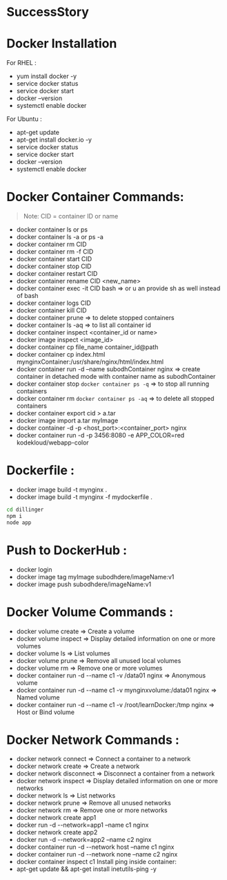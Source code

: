 # SuccessStory

# Docker Installation

For RHEL :
* yum install docker -y   
* service docker status
* service docker start
* docker –version
* systemctl enable docker

For Ubuntu :
* apt-get update
* apt-get install docker.io -y   
* service docker status
* service docker start
* docker –version
* systemctl enable docker

# Docker Container Commands:

> Note: CID = container ID or name
* docker container ls 				or		 ps
* docker container ls -a 			or		 ps -a
* docker container rm CID
* docker container rm -f CID
* docker container start CID
* docker container stop CID
* docker container restart CID
* docker container rename CID <new_name>
* docker container exec -it CID bash => or u an provide sh as well instead of bash
* docker container logs CID
* docker container kill CID
* docker container prune  => to delete stopped containers
* docker container ls -aq => to list all container id
* docker container inspect <container_id or name>
* docker image inspect <image_id>
* docker container cp file_name container_id@path
* docker container cp index.html mynginxContainer:/usr/share/nginx/html/index.html
* docker container run -d –name subodhContainer nginx => create container in detached mode with container name as subodhContainer
* docker container stop `docker container ps -q` => to stop all running containers
* docker container rm `docker container ps -aq` => to delete all stopped containers
* docker container export cid > a.tar
* docker image import a.tar myImage
* docker container -d -p <host_port>:<container_port> nginx 
* docker container run -d -p 3456:8080 -e APP_COLOR=red kodekloud/webapp-color

# Dockerfile :

* docker image build -t mynginx .
* docker image build -t mynginx -f mydockerfile .

```sh
cd dillinger
npm i
node app
```

# Push to DockerHub :

* docker login
* docker image tag myImage subodhdere/imageName:v1
* docker image push subodhdere/imageName:v1

# Docker Volume Commands :

* docker volume create	=> Create a volume
* docker volume inspect	=> Display detailed information on one or more volumes
* docker volume ls => List volumes
* docker volume prune	=> Remove all unused local volumes
* docker volume rm => Remove one or more volumes
* docker container run -d --name c1 -v /data01 nginx => Anonymous volume
* docker container run -d --name c1 -v mynginxvolume:/data01 nginx => Named volume
* docker container run -d --name c1 -v /root/learnDocker:/tmp nginx => Host or Bind volume

# Docker Network Commands :

* docker network connect => Connect a container to a network
* docker network create	=> Create a network
* docker network disconnect => Disconnect a container from a network
* docker network inspect => Display detailed information on one or more networks
* docker network ls	=> List networks
* docker network prune => Remove all unused networks
* docker network rm	=> Remove one or more networks
* docker network create app1
* docker run -d --network=app1 –name c1 nginx
* docker network create app2
* docker run -d --network=app2 –name c2 nginx
* docker container run -d --network host –name c1 nginx
* docker container run -d --network none –name c2 nginx
* docker container inspect c1
Install ping inside container:
* apt-get update && apt-get install inetutils-ping -y
